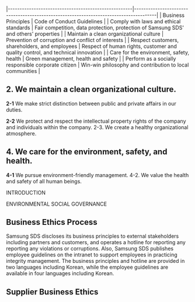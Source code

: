 |-----------------------------------------------------|---------------------------------------------------------------------------------------|
| Business Principles                                 | Code of Conduct Guidelines                                                            |
| Comply with laws and ethical standards              | Fair competition, data protection, protection of Samsung SDS'  and others' properties |
| Maintain a clean organizational culture             | Prevention of corruption and conflict of interests                                    |
| Respect customers, shareholders, and employees      | Respect of human rights, customer and quality control, and  technical innovation      |
| Care for the environment, safety, health            | Green management, health and safety                                                   |
| Perform as a socially responsible corporate citizen | Win-win philosophy and contribution to local communities                              |

## **2. We maintain a clean organizational culture.**

**2-1** We make strict distinction between public and private affairs in our duties.

**2-2** We protect and respect the intellectual property rights of the company and individuals within the company. 2-3. We create a healthy organizational atmosphere.

## **4. We care for the environment, safety, and health.**

**4-1** We pursue environment-friendly management. 4-2. We value the health and safety of all human beings.

INTRODUCTION

ENVIRONMENTAL SOCIAL GOVERNANCE

## **Business Ethics Process**

Samsung SDS discloses its business principles to external stakeholders including partners and customers, and operates a hotline for reporting any reporting any violations or corruptions. Also, Samsung SDS publishes employee guidelines on the intranet to support employees in practicing integrity management. The business principles and hotline are provided in two languages including Korean, while the employee guidelines are available in four languages including Korean.

## **Supplier Business Ethics**